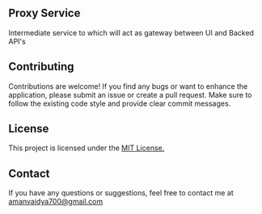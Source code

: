 ## Proxy Service<br>

Intermediate service to which will act as gateway between UI and Backed API's

## Contributing<br>
Contributions are welcome! If you find any bugs or want to enhance the application, please submit an issue or create a pull request. Make sure to follow the existing code style and provide clear commit messages.<br>

## License<br>
This project is licensed under the <a href="https://github.com/amanvaidya/proxy/blob/main/License">MIT License.</a><br>

## Contact 
If you have any questions or suggestions, feel free to contact me at amanvaidya700@gmail.com

